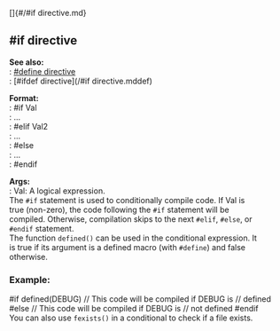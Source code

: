 []{#/#if directive.md}    
## #if directive    
**See also:**    
:   [#define directive](/DM/preprocessor/define)    
:   [#ifdef directive](/#if directive.mddef)    
<!-- -->    
**Format:**    
:   #if Val    
:   \...    
:   #elif Val2    
:   \...    
:   #else    
:   \...    
:   #endif    
<!-- -->    
**Args:**    
:   Val: A logical expression.    
The `#if` statement is used to conditionally compile code. If Val is    
true (non-zero), the code following the `#if` statement will be    
compiled. Otherwise, compilation skips to the next `#elif`, `#else`, or    
`#endif` statement.    
The function `defined()` can be used in the conditional expression. It    
is true if its argument is a defined macro (with `#define`) and false    
otherwise.    
### Example:    
#if defined(DEBUG) // This code will be compiled if DEBUG is // defined    
#else // This code will be compiled if DEBUG is // not defined #endif    
You can also use `fexists()` in a conditional to check if a file exists.  